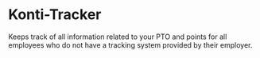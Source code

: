 # Konti-Tracker
Keeps track of all information related to your PTO and points for all employees who do not have a tracking system provided by their employer.

